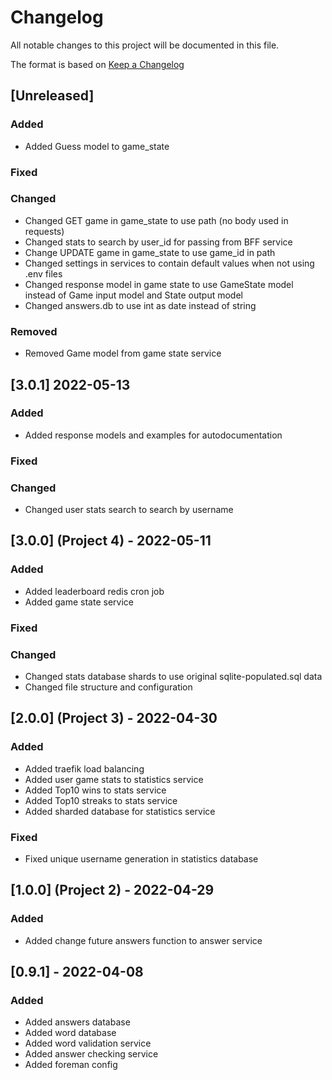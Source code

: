 # Changelog

All notable changes to this project will be documented in this file.

The format is based on [Keep a Changelog](https://keepachangelog.com/en/1.0.0/)

## [Unreleased]

### Added

- Added Guess model to game_state

### Fixed

### Changed

- Changed GET game in game_state to use path (no body used in requests)
- Changed stats to search by user_id for passing from BFF service
- Change UPDATE game in game_state to use game_id in path
- Changed settings in services to contain default values when not using .env files
- Changed response model in game state to use GameState model instead of Game input model and State output model
- Changed answers.db to use int as date instead of string

### Removed

- Removed Game model from game state service

## [3.0.1] 2022-05-13

### Added

- Added response models and examples for autodocumentation

### Fixed

### Changed

- Changed user stats search to search by username

## [3.0.0] (Project 4) - 2022-05-11

### Added

- Added leaderboard redis cron job
- Added game state service

### Fixed

### Changed

- Changed stats database shards to use original sqlite-populated.sql data
- Changed file structure and configuration

## [2.0.0] (Project 3) - 2022-04-30

### Added

- Added traefik load balancing
- Added user game stats to statistics service
- Added Top10 wins to stats service
- Added Top10 streaks to stats service
- Added sharded database for statistics service

### Fixed

- Fixed unique username generation in statistics database

## [1.0.0] (Project 2) - 2022-04-29

### Added

- Added change future answers function to answer service

## [0.9.1] - 2022-04-08

### Added

- Added answers database
- Added word database
- Added word validation service
- Added answer checking service
- Added foreman config
